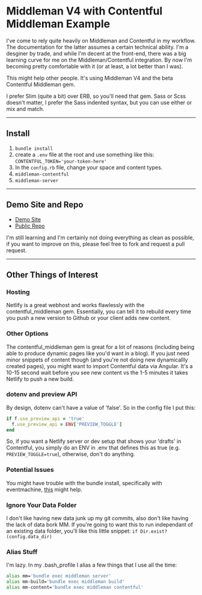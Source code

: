 # Middleman V4 with Contentful Middleman Example
I've come to rely quite heavily on Middleman and Contentful in my workflow. The documentation for the latter assumes a certain technical ability. I'm a desginer by trade, and while I'm decent at the front-end, there was a big learning curve for me on the Middleman/Contentful integration. By now I'm becoming pretty comfortable with it (or at least, a lot better than I was).

This might help other people. It's using Middleman V4 and the beta Contentful Middleman gem.

I prefer Slim (quite a bit) over ERB, so you'll need that gem. Sass or Scss doesn't matter, I prefer the Sass indented syntax, but you can use either or mix and match.

----

## Install
1. `bundle install`
1. create a `.env` file at the root and use something like this: `CONTENTFUL_TOKEN='your-token-here'`
1. In the `config.rb` file, change your space and content types.
1. `middleman-contentful`
1. `middleman-server`

----

## Demo Site and Repo
- [Demo Site](http://mm-contentful-example.netlify.com/)
- [Public Repo](https://github.com/javaporter/mm4-contentful)

I'm still learning and I'm certainly not doing everything as clean as possible, if you want to improve on this, please feel free to fork and request a pull request.

----

## Other Things of Interest
### Hosting
Netlify is a great webhost and works flawlessly with the contentful_middleman gem. Essentially, you can tell it to rebuild every time you push a new version to Github or your client adds new content.

### Other Options
The contentful_middleman gem is great for a lot of reasons (including being able to produce dynamic pages like you'd want in a blog). If you just need minor snippets of content though (and you're not doing new dynamicallly created pages), you might want to import Contentful data via Angular. It's a 10-15 second wait before you see new content vs the 1-5 minutes it takes Netlify to push a new build.

### dotenv and preview API
By design, dotenv can't have a value of 'false'. So in the config file I put this:
```Ruby
if f.use_preview_api = 'true'
  f.use_preview_api = ENV['PREVIEW_TOGGLE']
end
```

So, if you want a Netlify server or dev setup that shows your 'drafts' in Contentful, you simply do an ENV in .env that defines this as true (e.g. `PREVIEW_TOGGLE=true`), otherwise, don't do anything.

### Potential Issues
You might have trouble with the bundle install, specifically with eventmachine, [this](https://github.com/eventmachine/eventmachine/issues/643) might help.

### Ignore Your Data Folder
I don't like having new data junk up my git commits, also don't like having the lack of data bork MM. If you're going to want this to run independant of an existing data folder, you'll like this little snippet: `if Dir.exist?(config.data_dir)`

### Alias Stuff
I'm lazy. In my .bash_profile I alias a few things that I use all the time:

```sh
alias mm='bundle exec middleman server'
alias mm-build='bundle exec middleman build'
alias mm-content='bundle exec middleman contentful'
```
